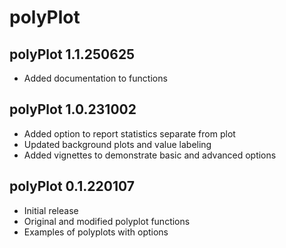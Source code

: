 # polyPlot

## polyPlot 1.1.250625

- Added documentation to functions

## polyPlot 1.0.231002

- Added option to report statistics separate from plot
- Updated background plots and value labeling
- Added vignettes to demonstrate basic and advanced options

## polyPlot 0.1.220107

- Initial release
- Original and modified polyplot functions
- Examples of polyplots with options
